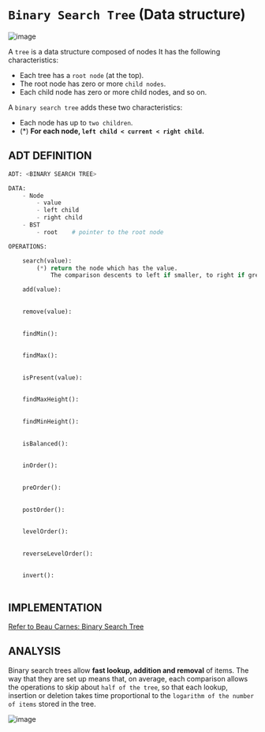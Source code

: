 # `Binary Search Tree` (Data structure)

![image](https://user-images.githubusercontent.com/14041622/48757608-4afd3780-ecd8-11e8-9638-8d249c31c8c1.png)


A `tree` is a data structure composed of nodes It has the following characteristics:
- Each tree has a `root node` (at the top).
- The root node has zero or more `child nodes`.
- Each child node has zero or more child nodes, and so on.

A `binary search tree` adds these two characteristics:
- Each node has up to `two children`.
- (*) **For each node, `left child < current < right child`.**

## ADT DEFINITION

```py
ADT: <BINARY SEARCH TREE>

DATA:
    - Node
        - value
        - left child
        - right child
    - BST
        - root    # pointer to the root node

OPERATIONS:

    search(value):
        (*) return the node which has the value. 
            The comparison descents to left if smaller, to right if greater.

    add(value):
        
            
    remove(value):
        
            
    findMin():
        
            
    findMax():
        
            
    isPresent(value):
        
            
    findMaxHeight():
        
            
    findMinHeight():
        
            
    isBalanced():
        
            
    inOrder():
        
            
    preOrder():
        
            
    postOrder():
        
            
    levelOrder():
        
            
    reverseLevelOrder():
        
            
    invert():
        
```

## IMPLEMENTATION

[Refer to Beau Carnes: Binary Search Tree](https://codepen.io/beaucarnes/pen/ryKvEQ?editors=0011)

## ANALYSIS

Binary search trees allow **fast lookup, addition and removal** of items. 
The way that they are set up means that, on average, each comparison allows the operations to skip about `half of the tree`, 
so that each lookup, insertion or deletion takes time proportional to the `logarithm of the number of items` stored in the tree.

![image](https://user-images.githubusercontent.com/14041622/48757904-35d4d880-ecd9-11e8-8ef0-bdd2760f41e2.png)
